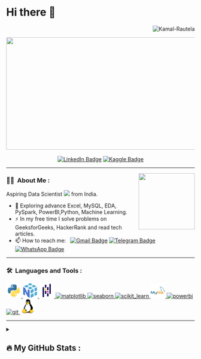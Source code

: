 # Hi there 👋
<p align="right"> <img src="https://komarev.com/ghpvc/?username=MdAliRaza&label=Views&color=blue&style=for-the-badge" alt="Kamal-Rautela" /> </p>

<div align="center">
<img src="https://media.giphy.com/media/dWesBcTLavkZuG35MI/giphy.gif" width="600" height="300"/>
</div>

<p align="center">
<a href="https://www.linkedin.com/in/kamal-rautela/"><img src="https://img.shields.io/badge/LinkedIn-blue?style=for-the-badge&logo=linkedin&logoColor=white" alt="LinkedIn Badge"></a>
<a href="https://www.kaggle.com/kamalsinghrautela"><img src="https://img.shields.io/badge/Kaggle-white?style=for-the-badge&logo=Kaggle&logoColor=blue" alt="Kaggle Badge"></a>
</p>

---

<img align="right" height="150" width="150" alt="" src="https://media.giphy.com/media/M9gbBd9nbDrOTu1Mqx/giphy.gif" />

### :man_technologist: &nbsp;About Me :
Aspiring Data Scientist <img src="https://media.giphy.com/media/WUlplcMpOCEmTGBtBW/giphy.gif" width="30"> from India.
- 🌱 Exploring advance Excel, MySQL, EDA, PySpark, PowerBI,Python,  Machine Learning.
- ⚡ In my free time I solve problems on GeeksforGeeks, HackerRank and read tech articles.
- 📫 How to reach me: &nbsp; 
<a href="mailto:kamalr193@gmail.com"><img src="https://img.shields.io/badge/Gmail-white?style=flat&logo=Gmail&logoColor=red" alt="Gmail Badge"></a>
[![Telegram Badge](https://img.shields.io/badge/Telegram-blue?style=flat&logo=Telegram&logoColor=white)](https://t.me/k_rautela)
[![WhatsApp Badge](https://img.shields.io/badge/WhatsApp-green?style=flat&logo=WhatsApp&logoColor=white)](https://wa.me/919873124606)

---

### 🛠 &nbsp;Languages and Tools :
<p align="left"> 
<a href="[https://www.python.org](https://www.microsoft.com/en-in/microsoft-365/excel)" target="_blank" rel="noreferrer">

<a href="https://www.python.org" target="_blank" rel="noreferrer"> <img src="https://raw.githubusercontent.com/devicons/devicon/master/icons/python/python-original.svg" alt="python" width="40" height="40"/> </a>
<a href="https://numpy.org/" target="_blank" rel="noreferrer"> <img src="https://github.com/devicons/devicon/blob/master/icons/numpy/numpy-original.svg" alt="python" width="40" height="40"/> </a>
<a href="https://pandas.pydata.org/" target="_blank" rel="noreferrer"> <img src="https://raw.githubusercontent.com/devicons/devicon/2ae2a900d2f041da66e950e4d48052658d850630/icons/pandas/pandas-original.svg" alt="pandas" width="40" height="40"/> </a>
<a href="https://matplotlib.org/" target="_blank" rel="noreferrer"> <img src="https://upload.wikimedia.org/wikipedia/commons/0/01/Created_with_Matplotlib-logo.svg" alt="matplotlib" width="40" height="40"/> </a> 
<a href="https://seaborn.pydata.org/" target="_blank" rel="noreferrer"> <img src="https://seaborn.pydata.org/_images/logo-mark-lightbg.svg" alt="seaborn" width="40" height="40"/> </a> 
<a href="https://scikit-learn.org/" target="_blank" rel="noreferrer"> <img src="https://upload.wikimedia.org/wikipedia/commons/0/05/Scikit_learn_logo_small.svg" alt="scikit_learn" width="40" height="40"/> </a> 
<a href="https://www.mysql.com/" target="_blank" rel="noreferrer"> <img src="https://raw.githubusercontent.com/devicons/devicon/master/icons/mysql/mysql-original-wordmark.svg" alt="mysql" width="40" height="40"/> </a>
<a href="https://powerbi.microsoft.com/en-au/" target="_blank" rel="noreferrer"> <img src="https://upload.wikimedia.org/wikipedia/commons/c/c9/Power_bi_logo_black.svg" alt="powerbi" width="40" height="40"/> </a>
<a href="https://git-scm.com/" target="_blank" rel="noreferrer"> <img src="https://www.vectorlogo.zone/logos/git-scm/git-scm-icon.svg" alt="git" width="40" height="40"/> </a>
<a href="https://www.linux.org/" target="_blank" rel="noreferrer"> <img src="https://raw.githubusercontent.com/devicons/devicon/master/icons/linux/linux-original.svg" alt="linux" width="40" height="40"/> </a> 

</p>

---

<details><summary>

## :fire: My GitHub Stats :

</summary>
<p align="center">

[![GitHub Streak](https://github-readme-streak-stats.herokuapp.com/?user=Kamalrautela31&theme=dark&background=000000)](https://git.io/streak-stats)

[![Top Langs](https://github-readme-stats.vercel.app/api/top-langs/?username=Kamalrautela31&layout=compact&theme=vision-friendly-dark)](https://github.com/Kamalrautela31/github-readme-stats)

</p>
</details>
